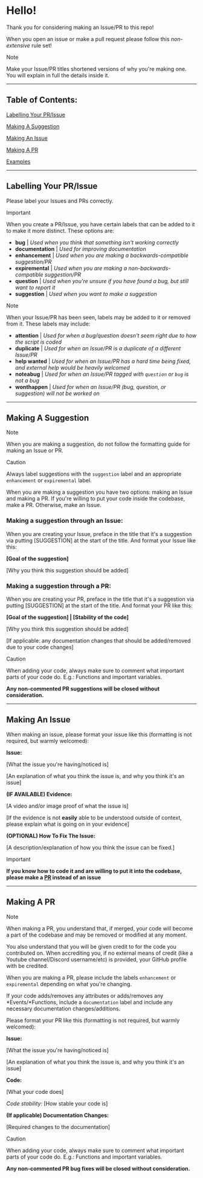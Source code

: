 # Hello!
Thank you for considering making an Issue/PR to this repo!

When you open an issue or make a pull request please follow this *non-extensive* rule set!
>[!NOTE]
>Make your Issue/PR titles shortened versions of why you're making one. You will explain in full the details inside it.

<hr>

## Table of Contents:
[Labelling Your PR/Issue](https://github.com/SarkWrk/TestPathExperience/blob/main/CONTRIBUTING.md#labelling-your-prissue)

[Making A Suggestion](https://github.com/SarkWrk/TestPathExperience/blob/main/CONTRIBUTING.md#making-a-suggestion)

[Making An Issue](https://github.com/SarkWrk/TestPathExperience/blob/main/CONTRIBUTING.md#making-an-issue)

[Making A PR](https://github.com/SarkWrk/TestPathExperience/blob/main/CONTRIBUTING.md#making-a-pr)

[Examples](https://github.com/SarkWrk/TestPathExperience/blob/main/CONTRIBUTING.md#examples)

<hr>

## Labelling Your PR/Issue

Please label your Issues and PRs correctly.
>[!IMPORTANT]
>When you create a PR/Issue, you have certain labels that can be added to it to make it more distinct. These options are:
>- **bug**             | *Used when you think that something isn't working correctly*
>- **documentation**   | *Used for improving documentation*
>- **enhancement**     | *Used when you are making a backwards-compatible suggestion/PR*
>- **expiremental**    | *Used when you are making a non-backwards-compatible suggestion/PR*
>- **question**        | *Used when you're unsure if you have found a bug, but still want to report it*
>- **suggestion**      | *Used when you want to make a suggestion*

>[!NOTE]
>When your Issue/PR has been seen, labels may be added to it or removed from it. These labels may include:
>- **attention**         | *Used for when a bug/question doesn't seem right due to how the script is coded*
>- **duplicate**         | *Used for when an Issue/PR is a duplicate of a different Issue/PR*
>- **help wanted**       | *Used for when an Issue/PR has a hard time being fixed, and external help would be heavily welcomed*
>- **noteabug**          | *Used for when an Issue/PR tagged with `question` or `bug` is not a bug*
>- **wonthappen**         | *Used for when an Issue/PR (bug, question, or suggestion) will not be worked on*

<hr>

## Making A Suggestion
>[!NOTE]
>When you are making a suggestion, do not follow the formatting guide for making an Issue or PR.

>[!CAUTION]
>Always label suggestions with the `suggestion` label and an appropriate `enhancement` or `expiremental` label.

When you are making a suggestion you have two options: making an Issue and making a PR.
If you're willing to put your code inside the codebase, make a PR. Otherwise, make an Issue.

### Making a suggestion through an Issue:
When you are creating your Issue, preface in the title that it's a suggestion via putting [SUGGESTION\] at the start of the title. And format your Issue like this:

**[Goal of the suggestion\]**

[Why you think this suggestion should be added\]

### Making a suggestion through a PR:
When you are creating your PR, preface in the title that it's a suggestion via putting [SUGGESTION\] at the start of the title. And format your PR like this:

**[Goal of the suggestion\] | [Stability of the code\]**

[Why you think this suggestion should be added\]

[If applicable: any documentation changes that should be added/removed due to your code changes\]

>[!CAUTION]
>When adding your code, always make sure to comment what important parts of your code do. E.g.: Functions and important variables.
>
>**Any non-commented PR suggestions will be closed without consideration.**

<hr>

## Making An Issue
When making an issue, please format your issue like this (formatting is not required, but warmly welcomed):

**Issue:**

[What the issue you're having/noticed is\]

[An explanation of what you think the issue is, and why you think it's an issue\]

**(IF AVAILABLE\) Evidence:**

[A video and/or image proof of what the issue is\]

[If the evidence is not **easily** able to be understood outside of context, please explain what is going on in your evidence\]

**(OPTIONAL\) How To Fix The Issue:**

[A description/explanation of how you think the issue can be fixed.\]

>[!IMPORTANT]
>**If you know how to code it and are willing to put it into the codebase, please make a [PR](https://github.com/SarkWrk/TestPathExperience/blob/main/CONTRIBUTING.md#making-a-pr) instead of an issue**

<hr>

## Making A PR
>[!NOTE]
>When making a PR, you understand that, if merged, your code will become a part of the codebase and may be removed or modified at any moment.
>
>You also understand that you will be given credit to for the code you contributed on. When accrediting you, if no external means of credit (like a Youtube channel/Discord username/etc) is provided, your GitHub profile with be credited.

When you are making a PR, please include the labels `enhancement` or `expiremental` depending on what you're changing.

If your code adds/removes any attributes or adds/removes any \*Events/\*Functions, include a `documentation` label and include any necessary documentation changes/additions.

Please format your PR like this (formatting is not required, but warmly welcomed):

**Issue:**

[What the issue you're having/noticed is\]

[An explanation of what you think the issue is, and why you think it's an issue\]

**Code:**

[What your code does\]

*Code stability:* [How stable your code is\]

**(If applicable) Documentation Changes:**

[Required changes to the documentation\]

>[!CAUTION]
>When adding your code, always make sure to comment what important parts of your code do. E.g.: Functions and important variables.
>
>**Any non-commented PR bug fixes will be closed without consideration.**
